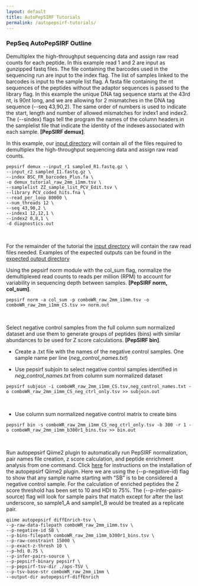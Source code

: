 ```yaml
---
layout: default
title: AutoPepSIRF Tutorials
permalink: /autopepsirf-tutorials/
---
```

### PepSeq AutoPepSIRF Outline

Demultiplex the high-throughput sequencing data and assign raw read counts for each peptide.  In this example read 1 and 2 are input as gunzipped fastq files. The file containing the barcodes used in the sequencing run are input to the index flag. The list of samples linked to the barcodes is input to the sample list flag. A fasta file containing the nt sequences of the peptides without the adaptor sequences is passed to the library flag. In this example the unique DNA tag sequence starts at the 43rd nt, is 90nt long, and we are allowing for 2 mismatches in the DNA tag sequence (\-\-seq 43,90,2). The same order of numbers is used to indicate the start, length and number of allowed mismatches for index1 and index2. The (\-\-sindex) flags tell the program the names of the column headers in the samplelist file that indicate the identity of the indexes associated with each sample. **[PepSIRF demux]**.

In this example, our [input directory](https://github.com/LadnerLab/PepSIRF/tree/master/tutorial_files/demux) will contain all of the files required to demultiplex the high-throughput sequencing data and assign raw read counts.

```
pepsirf demux --input_r1 sampled_R1.fastq.gz \
--input_r2 sampled_I1.fastq.gz \
--index BSC_FR_barcodes_Plus.fa \
-o demux_tutorial_raw_2mm_i1mm.tsv \
--samplelist ZZ_sample_list_PCV_Edit.tsv \
--library PCV_coded_hits.fna \
--read_per_loop 80000 \
--num_threads 12 \
--seq 43,90,2 \
--index1 12,12,1 \
--index2 0,8,1 \
-d diagnostics.out
```
<br>

For the remainder of the tutorial the [input directory](https://github.com/LadnerLab/PepSIRF/tree/master/tutorial_files/autopepsirf) will contain the raw read files needed. Examples of the expected outputs can be found in the [expected output directory](https://github.com/LadnerLab/PepSIRF/tree/master/tutorial_files/autopepsirf/expected_outputs)

Using the pepsirf norm module with the col_sum flag, normalize the demultiplexed read counts to reads per million (RPM) to account for variability in sequencing depth between samples. **[PepSIRF norm, col_sum]**.

```
pepsirf norm -a col_sum -p comboWR_raw_2mm_i1mm.tsv -o comboWR_raw_2mm_i1mm_CS.tsv >> norm.out
```
<br>

Select negative control samples from the full column sum normalized dataset and use them to generate groups of peptides (bins) with similar abundances to be used for  Z score calculations. **[PepSIRF bin]**.

+ Create a .txt file with the names of the negative control samples. One sample name per line (*neg_control_names.txt*)

+ Use pepsirf subjoin to select negative control samples identified in *neg_control_names.txt* from column sum normalized dataset

```
pepsirf subjoin -i comboWR_raw_2mm_i1mm_CS.tsv,neg_control_names.txt -o comboWR_raw_2mm_i1mm_CS_neg_ctrl_only.tsv >> subjoin.out
```
<br>

+ Use column sum normalized negative control matrix to create bins

```
pepsirf bin -s comboWR_raw_2mm_i1mm_CS_neg_ctrl_only.tsv -b 300 -r 1 -o comboWR_raw_2mm_i1mm_b300r1_bins.tsv >> bin.out
```
<br>

Run autopepsirf Qiime2 plugin to automatically run PepSIRF normalization, pair names file creation, z score calculation, and peptide enrichment analysis from one command. Click [here](https://ladnerlab.github.io/pepsirf-q2-plugin-docs/Pepsirf_Plugins/q2-autopepsirf/#installation) for instructions on the installation of the autopepsirf Qiime2 plugin. Here we are using the (\-\-p\-negative\-id) flag to show that any sample name starting with “SB” is to be considered a negative control sample. For the calculation of enriched peptides the Z score threshold has been set to 10 and HDI to 75%. The (\-\-p\-infer\-pairs\-source) flag will look for sample pairs that match except for after the last underscore, so sample1_A and sample1_B would be treated as a replicate pair.

```
qiime autopepsirf diffEnrich-tsv \
--p-raw-data-filepath comboWR_raw_2mm_i1mm.tsv \
--p-negative-id SB \
--p-bins-filepath comboWR_raw_2mm_i1mm_b300r1_bins.tsv \
--p-raw-constraint 15000 \
--p-exact-z-thresh 10 \
--p-hdi 0.75 \
--p-infer-pairs-source \
--p-pepsirf-binary pepsirf \
--p-pepsirf-tsv-dir ./aps-TSV \
--p-tsv-base-str comboWR_raw_2mm_i1mm \
--output-dir autopepsirf-diffEnrich 
```
<br>